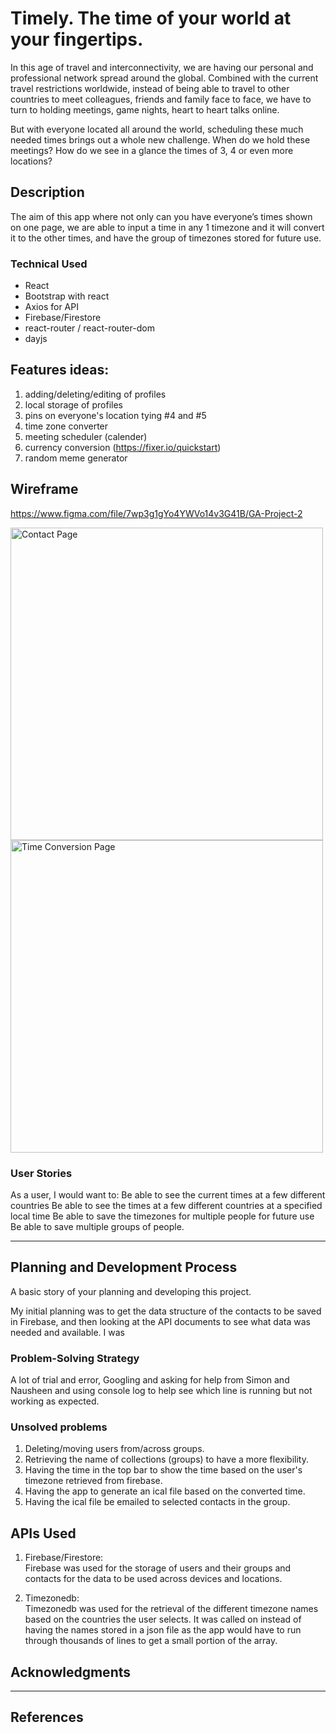 <!-- # Your Project Title
One Paragraph of project description goes here -->

# Timely. The time of your world at your fingertips.

In this age of travel and interconnectivity, we are having our personal and professional network spread around the global. Combined with the current travel restrictions worldwide, instead of being able to travel to other countries to meet colleagues, friends and family face to face, we have to turn to holding meetings, game nights, heart to heart talks online. 

But with everyone located all around the world, scheduling these much needed times brings out a whole new challenge. When do we hold these meetings? How do we see in a glance the times of 3, 4 or even more locations?

## Description

 The aim of this app where not only can you have everyone’s times shown on one page, we are able to input a time in any 1 timezone and it will convert it to the other times, and have the group of timezones stored for future use.

### Technical Used

- React
- Bootstrap with react
- Axios for API
- Firebase/Firestore
- react-router / react-router-dom
- dayjs

## Features ideas:
1. adding/deleting/editing of profiles
2. local storage of profiles
3. pins on everyone's location tying #4 and #5
4. time zone converter
5. meeting scheduler (calender)
6. currency conversion (https://fixer.io/quickstart)
7. random meme generator

## Wireframe
https://www.figma.com/file/7wp3g1gYo4YWVo14v3G41B/GA-Project-2

<img src="./images/Screenshot%202020-12-11%20at%203.30.46%20PM.png" alt="Contact Page" width="500px">  
  
<img src="./images/Screenshot%202020-12-11%20at%2011.05.31%20AM.png" alt="Time Conversion Page" width="500px">

### User Stories
As a user, I would want to:
Be able to see the current times at a few different countries
Be able to see the times at a few different countries at a specified local time
Be able to save the timezones for multiple people for future use
Be able to save multiple groups of people.

---
## Planning and Development Process

A basic story of your planning and developing this project.

My initial planning was to get the data structure of the contacts to be saved in Firebase, and then looking at the API documents to see what data was needed and available. I was 

### Problem-Solving Strategy

A lot of trial and error, Googling and asking for help from Simon and Nausheen and using console log to help see which line is running but not working as expected.

### Unsolved problems

1. Deleting/moving users from/across groups.
2. Retrieving the name of collections (groups) to have a more flexibility.
3. Having the time in the top bar to show the time based on the user's timezone retrieved from firebase.
4. Having the app to generate an ical file based on the converted time.
5. Having the ical file be emailed to selected contacts in the group.

## APIs Used

1. Firebase/Firestore:  
Firebase was used for the storage of users and their groups and contacts for the data to be used across devices and locations.

2. Timezonedb:  
Timezonedb was used for the retrieval of the different timezone names based on the countries the user selects. It was called on instead of having the names stored in a json file as the app would have to run through thousands of lines to get a small portion of the array.

## Acknowledgments


---

 ## References
